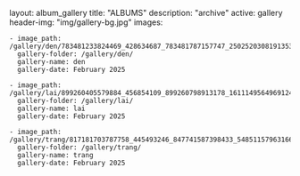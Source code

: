 
layout: album_gallery
title: "ALBUMS"
description: "archive"
active: gallery
header-img: "img/gallery-bg.jpg"
images:
    
    - image_path: /gallery/den/783481233824469_428634687_783481787157747_2502520308191353839_n.jpg
      gallery-folder: /gallery/den/
      gallery-name: den
      gallery-date: February 2025
            
    - image_path: /gallery/lai/899260405579884_456854109_899260798913178_1611149564969124019_n.jpg
      gallery-folder: /gallery/lai/
      gallery-name: lai
      gallery-date: February 2025
            
    - image_path: /gallery/trang/817181703787758_445493246_847741587398433_5485115796316689501_n.jpg
      gallery-folder: /gallery/trang/
      gallery-name: trang
      gallery-date: February 2025
            